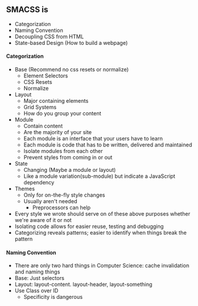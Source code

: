 ## SMACSS is
  - Categorization
  - Naming Convention
  - Decoupling CSS from HTML
  - State-based Design (How to build a webpage)

#### Categorization
  - Base (Recommend no css resets or normalize)
    - Element Selectors
    - CSS Resets
    - Normalize
  - Layout
    - Major containing elements
    - Grid Systems
    - How do you group your content
  - Module
    - Contain content
    - Are the majority of your site
    - Each module is an interface that your users have to learn
    - Each module is code that has to be written, delivered and maintained
    - Isolate modules from each other
    - Prevent styles from coming in or out
  - State
    - Changing (Maybe a module or layout)
    - Like a module variation(sub-module) but indicate a JavaScript dependency
  - Themes
    - Only for on-the-fly style changes
    - Usually aren't needed
      - Preprocessors can help
  - Every style we wrote should serve on of these above purposes whether we're aware of it or not
  - Isolating code allows for easier reuse, testing and debugging
  - Categorizing reveals patterns; easier to identify when things break the pattern

#### Naming Convention
  - There are only two hard things in Computer Science: cache invalidation and naming things
  - Base: Just selectors
  - Layout: layout-content. layout-header, layout-something
  - Use Class over ID
    - Specificity is dangerous



















